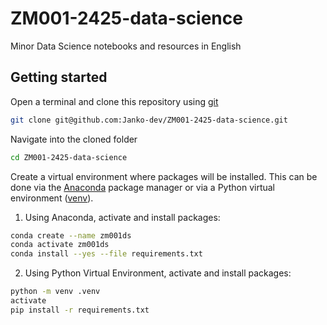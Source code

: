 # ZM001-2425-data-science

Minor Data Science notebooks and resources in English

## Getting started

Open a terminal and clone this repository using [git](https://git-scm.com/)
```bash
git clone git@github.com:Janko-dev/ZM001-2425-data-science.git
```

Navigate into the cloned folder
```bash
cd ZM001-2425-data-science
```

Create a virtual environment where packages will be installed. This can be done via the [Anaconda](https://docs.conda.io/projects/conda/en/latest/user-guide/tasks/manage-environments.html) package manager or via a Python virtual environment ([venv](https://docs.python.org/3/library/venv.html)).

1. Using Anaconda, activate and install packages:
```bash
conda create --name zm001ds
conda activate zm001ds
conda install --yes --file requirements.txt
```

2. Using Python Virtual Environment, activate and install packages:
```bash
python -m venv .venv
activate
pip install -r requirements.txt
```